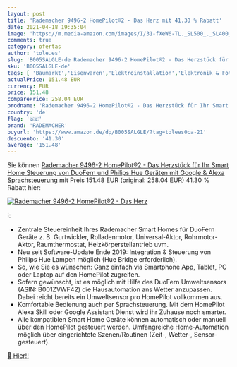 ```yaml
---
layout: post
title: 'Rademacher 9496-2 HomePilot®2 - Das Herz mit 41.30 % Rabatt'
date: 2021-04-18 19:35:04
image: 'https://m.media-amazon.com/images/I/31-fXeW6-TL._SL500_._SL400_.jpg'
comments: true
category: ofertas
author: 'tole.es'
slug: 'B005SALGLE-de Rademacher 9496-2 HomePilot®2 - Das Herzstück für Ihr...'
sku: 'B005SALGLE-de'
tags: [ 'Baumarkt','Eisenwaren','Elektroinstallation','Elektronik & Foto','Fenster-Zubehör','Fernseher & Heimkino','Funkgeräte & Zubehör','Heimkino, TV & Video Zubehör','Zubehör für Funkgeräte','rademacher', ]
actualPrice: 151.48 EUR
currency: EUR
price: 151.48
comparePrice: 258.04 EUR
prodname: 'Rademacher 9496-2 HomePilot®2 - Das Herzstück für Ihr Smart Home  Steuerung von DuoFern und Philips Hue Geräten  mit Google & Alexa Sprachsteuerung '
country: 'de'
flag: '🇩🇪'
brand: 'RADEMACHER'
buyurl: 'https://www.amazon.de/dp/B005SALGLE/?tag=tolees0ca-21'
descuento: '41.30'
average: '151.48'
---
```


Sie können [Rademacher 9496-2 HomePilot®2 - Das Herzstück für Ihr Smart Home  Steuerung von DuoFern und Philips Hue Geräten  mit Google & Alexa Sprachsteuerung ](https://www.amazon.de/dp/B005SALGLE/?tag=tolees0ca-21) mit Preis 151.48 EUR (original: 258.04 EUR) 41.30 % Rabatt hier:

[![Rademacher 9496-2 HomePilot®2 - Das Herz](https://m.media-amazon.com/images/I/31-fXeW6-TL._SL500_._SL400_.jpg)](https://www.amazon.de/dp/B005SALGLE/?tag=tolees0ca-21)

ℹ️:

- Zentrale Steuereinheit Ihres Rademacher Smart Homes für DuoFern Geräte z. B. Gurtwickler, Rolladenmotor, Universal-Aktor, Rohrmotor-Aktor, Raumthermostat, Heizkörperstellantrieb uvm.
- Neu seit Software-Update Ende 2019: Integration & Steuerung von Philips Hue Lampen möglich (Hue Bridge erforderlich).
- So, wie Sie es wünschen: Ganz einfach via Smartphone App, Tablet, PC oder Laptop auf den HomePilot zugreifen.
- Sofern gewünscht, ist es möglich mit Hilfe des DuoFern Umweltsensors (ASIN: B001ZVWF42) die Hausautomation ans Wetter anzupassen. Dabei reicht bereits ein Umweltsensor pro HomePilot vollkommen aus.
- Komfortable Bedienung auch per Sprachsteuerung. Mit dem HomePilot Alexa Skill oder Google Assistant Dienst wird ihr Zuhause noch smarter.
- Alle kompatiblen Smart Home Geräte können automatisch oder manuell über den HomePilot gesteuert werden. Umfangreiche Home-Automation möglich über eingerichtete Szenen/Routinen (Zeit-, Wetter-, Sensor-gesteuert).

[🛒 Hier!!](https://www.amazon.de/dp/B005SALGLE/?tag=tolees0ca-21)
